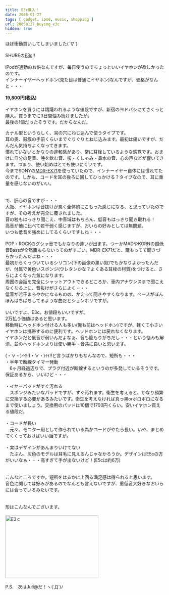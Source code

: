 ```yaml
---
title: E3c購入！
date: 2005-01-27
tags: [ gadget, ipod, music, shopping ]
url: 20050127_buying_e3c
hidden: true
---
```

ほぼ衝動買いしてしまいました(´∇`)<br />
<br />
SHUREの<a href="http://www.hibino.co.jp/avcsales/product/shure/product/earphones/e3c.html" title="E3c">E3c</a>!!<br />
<br />
iPodが通勤のお供なんですが、毎日使うのでちょっといいイヤホンが欲しかったのです。<br />
インナーイヤーヘッドホン(見た目は普通にイヤホン)なんですが、価格がなんと・・・<br />
<br />
<strong>19,800円(税込)</strong><br />
<br />
イヤホンを買うには躊躇われるような値段ですが、新宿のヨドバシにてさくっと購入。買うまでに3日間悩み続けましたが。<br />
最後の1個だったそうです。だからなんだ。<a></a>
<!--more-->
カナル型というらしく、耳の穴にねじ込んで使うタイプです。<br />
耳の奥、鼓膜の手前くらいまでぐりぐりとねじ込みます。最初は痛いですが、だんだん気持ちよくなってきます。<br />
慣れていないとかなりの違和感があり、常に耳栓しているような感覚です。おまけに自分の足音、唾を飲む音、咳・くしゃみ・鼻水の音、心の声などが響いてきます。つまり、使い始めはとても使いにくいです。<br />
今までSONYの<a href="http://www.jp.sonystyle.com/Qnavi/Detail/MDR-EX71SL_W.html" title="SONY">MDR-EX71</a>を使っていたので、インナーイヤー自体には慣れてたのです。しかも、コードを耳の後ろに回してひっかける？タイプなので、耳に重量を感じないのがいい。<br />
<br />
<br />
で、肝心の音ですが・・・<br />
大抵、イヤホンは音抜けが悪く全体的にこもった感じになる、と思っていたのですが、その考えが完全に覆されました。<br />
音の粒もはっきり聞こえ、中音域はもちろん、低音もはっきり聞き取れる！<br />
高音が他に比べて若干弱く感じますが、おいらの好みとしては無問題。<br />
いつも低音を強めにしてるくらいですしね・・・<br />
<br />
POP・ROCKのグシャ音でもかなりの違いが出ます。つーかMADやKORNの超低音Bassが全然籠もらないってのがすごい。MDR-EX71だと、籠もってて聞きづらかったんだよね・・・<br />
最初からくっついているシリコン(下の画像の黒い奴)でもかなりよかったんだが、付属で黄色いスポンジ(ウレタンかな？よくある耳栓の材質)をつけると、さらによくなった気になります。<br />
周囲の会話を完全にシャットアウトできるどころか、車内アナウンスまで聞こえなくなる上に、音抜けがさらによく・・・<br />
低音が若干まろやかになるものの、かえって聞きやすくなります。ベースがぼんぼんばちばちしてるような曲だとションボリですが。<br />
<br />
いいですよ、E3c。お値段もいいですが。<br />
2万払う価値はあると思います。<br />
移動時にヘッドホン付ける人も多い(俺も前はヘッドホン)ですが、軽くて小さいイヤホンは携帯するのに便利です。ヘッドホンには戻れなくなります。<br />
イヤホンだと低音が弱いんだよなぁ、音も籠もりがちだし・・・という悩みも解消。並のヘッドホンよりは使い勝手・音共に良いと思います。<br />
<br />
(・∀・)ｲｲ!!(・∀・)ｲｲ!!と言うばかりもなんなので、短所も・・・<br />
・半年で断線タイマー発動<br />
　6ヶ月経過辺りで、プラグ付近が断線するというのが多発しているそうです。保証あるから、いいけど・・・<br />
<br />
・イヤーパッドがすぐ汚れる<br />
　スポンジみたいなパッドですが、すぐ汚れます。衛生を考えると、かなり頻繁に交換する必要があるみたいです。衛生を考えなければ真っ黒orボロボロになるまで使いましょう。交換用のパッドは10個で1700円くらい。安いイヤホン買える値段だ。<br />
<br />
・コードが長い<br />
　元々、モニター用として作られている為かコードがやたら長い。いや、まとめてくくっておけばいい話ですが。<br />
<br />
・実はデザインがあんまりいけてない<br />
　たぶん、灰色のモデルは耳毛に見えるんじゃなかろうか。デザインはE5cの方がいいなぁ・・・高すぎて手が出ないけど！(E5cは約6万)<br />
<br />
<br />
こんなところですか。短所をはるかに上回る満足感は得られると思います。<br />
音色に関しては好みがあるのでなんとも言えないですが、重低音大好きなおいらには合っているみたいです。<br />
<br />
<br />
形はこんなんでございます。<br />
<br />
<img src="http://www1.u-netsurf.ne.jp/~gmyu-dai/cgi-bin/sb/img/img3_shure_e3c2.jpg" width="295" height="199" alt="E3ｃ" /><br />
<br />
P.S.　次はJuli@だ！ヽ(`Д´)ﾉ
